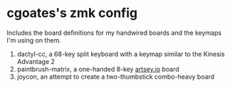 # cgoates's zmk config

Includes the board definitions for my handwired boards and the keymaps I'm using on them.

1. dactyl-cc, a 68-key split keyboard with a keymap similar to the Kinesis Advantage 2
2. paintbrush-matrix, a one-handed 8-key [artsey.io](https://artsey.io) board
3. joycon, an attempt to create a two-thumbstick combo-heavy board
